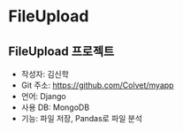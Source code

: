 # FileUpload 

## FileUpload 프로젝트
+ 작성자: 김신학 
+ Git 주소: https://github.com/Colvet/myapp
+ 언어: Django
+ 사용 DB:  MongoDB
+ 기능: 파일 저장, Pandas로 파일 분석
